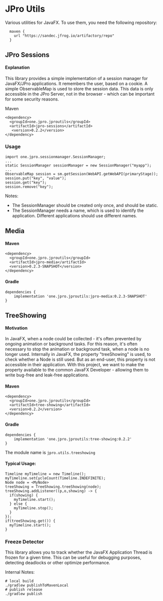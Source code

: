 # JPro Utils

Various utilities for JavaFX.
To use them, you need the following repository:
```
  maven {
    url "https://sandec.jfrog.io/artifactory/repo"
  }
```

## JPro Sessions
#### Explanation
This library provides a simple implementation of a session manager for JavaFX/JPro applications.
It remembers the user, based on a cookie.
A simple ObservableMap is used to store the session data.
This data is only accessible in the JPro Server, not in the browser - which can be important for some security reasons.

Maven
```
<dependency>
  <groupId>one.jpro.jproutils</groupId>
  <artifactId>jpro-sessions</artifactId>
   <version>0.2.2</version>
</dependency>
```
### Usage
```
import one.jpro.sessionmanager.SessionManager;
...
static SessionManager sessionManager = new SessionManager("myapp");
...
ObservableMap session = sm.getSession(WebAPI.getWebAPI(primaryStage));
session.put("key", "value");
session.get("key");
session.remove("key");
```
Notes:
 * The SessionManager should be created only once, and should be static.
 * The SessionManager needs a name, which is used to identify the application.
 Different applications should use different names.

## Media
#### Maven
```
<dependency>
  <groupId>one.jpro.jproutils</groupId>
  <artifactId>jpro-media</artifactId>
  <version>0.2.3-SNAPSHOT</version>
</dependency>
```

#### Gradle
```
dependencies {
    implementation 'one.jpro.jproutils:jpro-media:0.2.3-SNAPSHOT'
}
```

## TreeShowing
#### Motivation
In JavaFX, when a node could be collected - it's often prevented by ongoing animation or background tasks.
For this reason, it's often necessary to stop the animation or background task, 
when a node is no longer used.
Internally in JavaFX, the property "treeShowing" is used, to check whether a Node is still used.
But as an end-user, this property is not accessible in their application.
With this project, we want to make the property available to the common JavaFX Developer - allowing them to write bug-free and leak-free applications.

#### Maven
```
<dependency>
  <groupId>one.jpro.jproutils</groupId>
  <artifactId>tree-showing</artifactId>
  <version>0.2.2</version>
</dependency>
```

#### Gradle
```
dependencies {
    implementation 'one.jpro.jproutils:tree-showing:0.2.2'
}
```
The module name is `jpro.utils.treeshowing`

#### Typical Usage:
```
Timeline myTimeline = new Timeline();
myTimeline.setCycleCount(Timeline.INDEFINITE);
Node node = <MyNode>
treeShowing = TreeShowing.treeShowing(node);
treeShowing.addListener((p,o,showing) -> {
  if(showing) {
    myTimeline.start();
  } else {
    myTimeline.stop();
  }
});
if(treeShowing.get()) {
  myTimeline.start();
}
```

### Freeze Detector
This library allows you to track whether the JavaFX Application Thread is frozen for a given time.
This can be useful for debugging purposes, detecting deadlocks or other optimize performance.



Internal Notes:

```
# local build
./gradlew publishToMavenLocal
# publish release
./gradlew publish
```